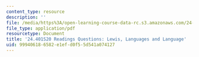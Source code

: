 ```yaml
---
content_type: resource
description: ''
file: /media/https%3A/open-learning-course-data-rc.s3.amazonaws.com/24-401-proseminar-in-philosophy-ii-spring-2020/999406186582e1efd0f55d541a074127_MIT24_401S20_Questions5.pdf
file_type: application/pdf
resourcetype: Document
title: '24.401S20 Readings Questions: Lewis, Languages and Language'
uid: 99940618-6582-e1ef-d0f5-5d541a074127
---
```

